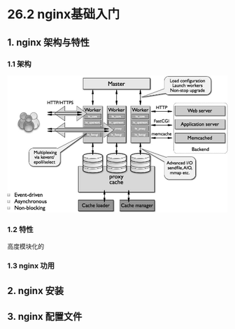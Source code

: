 # 26.2 nginx基础入门

## 1. nginx 架构与特性
### 1.1 架构
![io](../images/26/nginx.jpg)


### 1.2 特性
高度模块化的


### 1.3 nginx 功用


## 2. nginx 安装


## 3. nginx 配置文件
